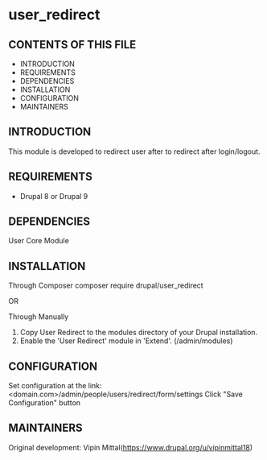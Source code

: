 # user_redirect

CONTENTS OF THIS FILE
---------------------

 * INTRODUCTION
 * REQUIREMENTS
 * DEPENDENCIES
 * INSTALLATION
 * CONFIGURATION
 * MAINTAINERS

## INTRODUCTION
This module is developed to redirect user after to redirect after login/logout.

## REQUIREMENTS
- Drupal 8 or Drupal 9

## DEPENDENCIES
User Core Module

## INSTALLATION
Through Composer
composer require drupal/user_redirect

OR

Through Manually
1. Copy User Redirect to the modules directory of your Drupal installation.
2. Enable the 'User Redirect' module in 'Extend'. (/admin/modules)

## CONFIGURATION
Set configuration at the link: <domain.com>/admin/people/users/redirect/form/settings
Click "Save Configuration" button

## MAINTAINERS
Original development: Vipin Mittal(https://www.drupal.org/u/vipinmittal18)
